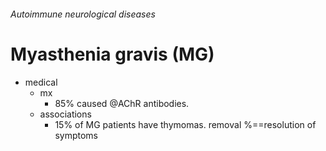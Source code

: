 ###### Autoimmune neurological diseases

# Myasthenia gravis (MG)
- medical
    + mx
        * 85% caused @AChR antibodies. 
    + associations
        * 15% of MG patients have thymomas. removal %==resolution of symptoms